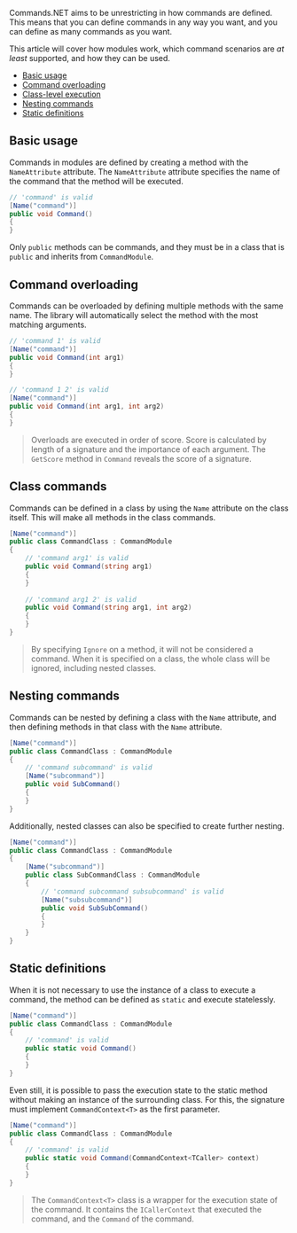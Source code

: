 Commands.NET aims to be unrestricting in how commands are defined. 
This means that you can define commands in any way you want, and you can define as many commands as you want.

This article will cover how modules work, which command scenarios are *at least* supported, and how they can be used.

- [Basic usage](#basic-usage)
- [Command overloading](#command-overloading)
- [Class-level execution](#class-commands)
- [Nesting commands](#nesting-commands)
- [Static definitions](#static-definitions)

## Basic usage

Commands in modules are defined by creating a method with the `NameAttribute` attribute. The `NameAttribute` attribute specifies the name of the command that the method will be executed.

```cs
// 'command' is valid
[Name("command")]
public void Command()
{
}
```

Only `public` methods can be commands, and they must be in a class that is `public` and inherits from `CommandModule`.

## Command overloading

Commands can be overloaded by defining multiple methods with the same name. The library will automatically select the method with the most matching arguments.

```cs
// 'command 1' is valid
[Name("command")]
public void Command(int arg1)
{
}

// 'command 1 2' is valid
[Name("command")]
public void Command(int arg1, int arg2)
{
}
```

> Overloads are executed in order of score. Score is calculated by length of a signature and the importance of each argument. 
The `GetScore` method in `Command` reveals the score of a signature.

## Class commands

Commands can be defined in a class by using the `Name` attribute on the class itself. This will make all methods in the class commands.

```cs
[Name("command")]
public class CommandClass : CommandModule
{
    // 'command arg1' is valid
    public void Command(string arg1)
    {
    }
    
    // 'command arg1 2' is valid
    public void Command(string arg1, int arg2)
    {
    }
}
```

> By specifying `Ignore` on a method, it will not be considered a command. When it is specified on a class, the whole class will be ignored, including nested classes.

## Nesting commands

Commands can be nested by defining a class with the `Name` attribute, and then defining methods in that class with the `Name` attribute.

```cs
[Name("command")]
public class CommandClass : CommandModule
{
    // 'command subcommand' is valid
    [Name("subcommand")]
    public void SubCommand()
    {
    }
}
```

Additionally, nested classes can also be specified to create further nesting.

```cs
[Name("command")]
public class CommandClass : CommandModule
{
    [Name("subcommand")]
    public class SubCommandClass : CommandModule
    {
        // 'command subcommand subsubcommand' is valid
        [Name("subsubcommand")]
        public void SubSubCommand()
        {
        }
    }
}
```

## Static definitions

When it is not necessary to use the instance of a class to execute a command, the method can be defined as `static` and execute statelessly.

```cs
[Name("command")]
public class CommandClass : CommandModule
{
    // 'command' is valid
    public static void Command()
    {
    }
}
```

Even still, it is possible to pass the execution state to the static method without making an instance of the surrounding class.
For this, the signature must implement `CommandContext<T>` as the first parameter.

```cs
[Name("command")]
public class CommandClass : CommandModule
{
    // 'command' is valid
    public static void Command(CommandContext<TCaller> context)
    {
    }
}
```

> The `CommandContext<T>` class is a wrapper for the execution state of the command. It contains the `ICallerContext` that executed the command, and the `Command` of the command.